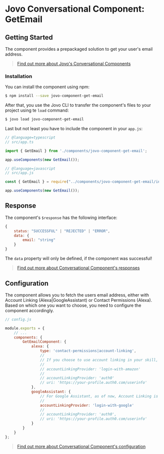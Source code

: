 # Jovo Conversational Component: GetEmail

## Getting Started

The component provides a prepackaged solution to get your user's email address.

> [Find out more about Jovo's Conversational Components](https://www.jovo.tech/docs/components)

### Installation

You can install the component using npm:

```sh
$ npm install --save jovo-component-get-email
```

After that, you use the Jovo CLI to transfer the component's files to your project using te `load` command:

```sh
$ jovo load jovo-component-get-email
```

Last but not least you have to include the component in your `app.js`:

```js
// @language=typescript
// src/app.ts

import { GetEmail } from './components/jovo-component-get-email';

app.useComponents(new GetEmail());

// @language=javascript
// src/app.js

const { GetEmail } = require("../components/jovo-component-get-email/index");

app.useComponents(new GetEmail());
```

## Response

The component's `$response` has the following interface:

```javascript
{
    status: "SUCCESSFUL" | "REJECTED" | "ERROR",
    data: {
        email: "string"
    }
}
```

The `data` property will only be defined, if the component was successful!

> [Find out more about Conversational Component's responses](https://www.jovo.tech/docs/components#response)

## Configuration

The component allows you to fetch the users email address, either with Account Linking (Alexa|GoogleAssistant) or Contact Permissions (Alexa). Based on which one you want to choose, you need to configure the component accordingly.

```js
// config.js

module.exports = {
    // ...
    components: {
        GetEmailComponent: {
            alexa: {
                type: 'contact-permissions|account-linking',
                // 
                // If you choose to use account linking in your skill, you  have the option to choose either Login-With-Amazon or Auth0 as a provider.
                //
                // accountLinkingProvider: 'login-with-amazon'
                //
                // accountLinkingProvider: 'auth0'
                // uri: 'https://your-profile.auth0.com/userinfo'
            },
            googleAssistant: {
                // For Google Assistant, as of now, Account Linking is the only option to fetch a users email address. As for Alexa, you have the choice between Auth0 or the platform-specific provider Login-With-Google.
                //
                accountLinkingProvider: 'login-with-google'
                //
                // accountLinkingProvider: 'auth0',
                // uri: 'https://your-profile.auth0.com/userinfo'
            }
        }
    }
};
```


> [Find out more about Conversational Component's configuration](https://www.jovo.tech/docs/components#configuration)
